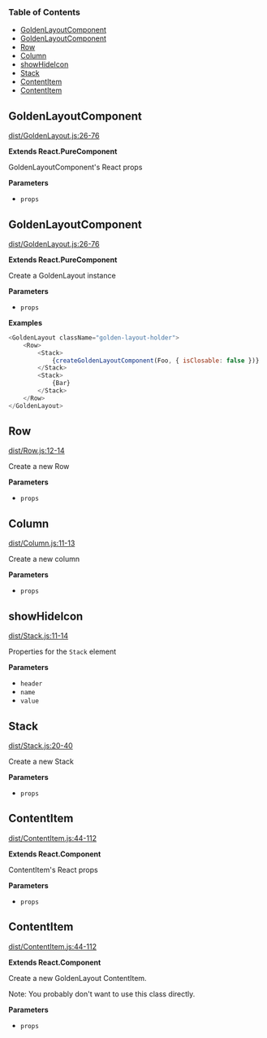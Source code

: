 <!-- Generated by documentation.js. Update this documentation by updating the source code. -->

### Table of Contents

-   [GoldenLayoutComponent][1]
-   [GoldenLayoutComponent][2]
-   [Row][3]
-   [Column][4]
-   [showHideIcon][5]
-   [Stack][6]
-   [ContentItem][7]
-   [ContentItem][8]

## GoldenLayoutComponent

[dist/GoldenLayout.js:26-76][9]

**Extends React.PureComponent**

GoldenLayoutComponent's React props

**Parameters**

-   `props`  

## GoldenLayoutComponent

[dist/GoldenLayout.js:26-76][9]

**Extends React.PureComponent**

Create a GoldenLayout instance

**Parameters**

-   `props`  

**Examples**

```javascript
<GoldenLayout className="golden-layout-holder">
    <Row>
        <Stack>
            {createGoldenLayoutComponent(Foo, { isClosable: false })}
        </Stack>
        <Stack>
            {Bar}
        </Stack>
    </Row>
</GoldenLayout>
```

## Row

[dist/Row.js:12-14][10]

Create a new Row

**Parameters**

-   `props`  

## Column

[dist/Column.js:11-13][11]

Create a new column

**Parameters**

-   `props`  

## showHideIcon

[dist/Stack.js:11-14][12]

Properties for the `Stack` element

**Parameters**

-   `header`  
-   `name`  
-   `value`  

## Stack

[dist/Stack.js:20-40][13]

Create a new Stack

**Parameters**

-   `props`  

## ContentItem

[dist/ContentItem.js:44-112][14]

**Extends React.Component**

ContentItem's React props

**Parameters**

-   `props`  

## ContentItem

[dist/ContentItem.js:44-112][14]

**Extends React.Component**

Create a new GoldenLayout ContentItem.

Note: You probably don't want to use this class directly.

**Parameters**

-   `props`  

[1]: #goldenlayoutcomponent

[2]: #goldenlayoutcomponent-1

[3]: #row

[4]: #column

[5]: #showhideicon

[6]: #stack

[7]: #contentitem

[8]: #contentitem-1

[9]: https://github.com/Slowki/react-golden-layout/blob/23edcb01d98cde8033ceece4a67951c07949f3dc/dist/GoldenLayout.js#L26-L76 "Source code on GitHub"

[10]: https://github.com/Slowki/react-golden-layout/blob/23edcb01d98cde8033ceece4a67951c07949f3dc/dist/Row.js#L12-L14 "Source code on GitHub"

[11]: https://github.com/Slowki/react-golden-layout/blob/23edcb01d98cde8033ceece4a67951c07949f3dc/dist/Column.js#L11-L13 "Source code on GitHub"

[12]: https://github.com/Slowki/react-golden-layout/blob/23edcb01d98cde8033ceece4a67951c07949f3dc/dist/Stack.js#L11-L14 "Source code on GitHub"

[13]: https://github.com/Slowki/react-golden-layout/blob/23edcb01d98cde8033ceece4a67951c07949f3dc/dist/Stack.js#L20-L40 "Source code on GitHub"

[14]: https://github.com/Slowki/react-golden-layout/blob/23edcb01d98cde8033ceece4a67951c07949f3dc/dist/ContentItem.js#L44-L112 "Source code on GitHub"

